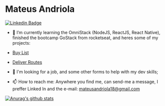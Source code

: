 # Mateus Andriola

[![Linkedin Badge](https://img.shields.io/badge/-Mateus%20Andriola-6633cc?style=flat-square&logo=Linkedin&logoColor=white&link=https://www.linkedin.com/in/mateus-andriola-0ba489139/)](https://www.linkedin.com/in/mateus-andriola-0ba489139/) 

- 🌱 I’m currently learning the OmniStack (NodeJS, ReactJS, React Native), finished the bootcamp GoStack from rocketseat, and heres some of my projects:
- [Buy List](https://github.com/Matan18/lista-de-compras-rn)
- [Deliver Routes](https://github.com/Matan18/APPEntregas)

- 👯 I'm looking for a job, and some other forms to help with my dev skills;
- 📫 How to reach me: Anywhere you find me, can send-me a message, I preffer Linked In and the e-mail: mateusandriola18@gmail.com

[![Anurag's github stats](https://github-readme-stats.vercel.app/api?username=Matan18)](https://github.com/anuraghazra/github-readme-stats)
